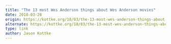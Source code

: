 ```yaml
---
title: "The 13 most Wes Anderson things about Wes Anderson movies"
date: 2018-03-28
origin: https://kottke.org/18/03/the-13-most-wes-anderson-things-about-wes-anderson-movies
alternate: https://kottke.org/18/03/the-13-most-wes-anderson-things-about-wes-anderson-movies
type: link
author: Jason Kottke
---
```


